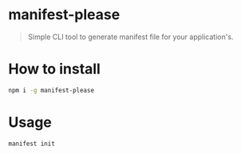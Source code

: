 # manifest-please
> Simple CLI tool to generate manifest file for your application's.

# How to install
```bash
npm i -g manifest-please
```

# Usage
```bash
manifest init
```
